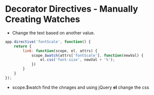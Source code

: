 # Decorator Directives - Manually Creating Watches

- Change the text based on another value.

```js
app.directive('fontScale', function() {
    return {
        link: function(scope, el, attrs) {
            scope.$watch(attrs['fontScale'], function(newVal) {
                el.css('font-size', newVal + '%');
            })
        }
    }
});

```

 - scope.$watch find the chnages and using jQuery **el** change the css